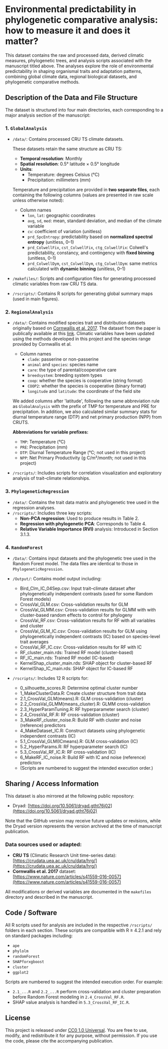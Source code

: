 # Environmental predictability in phylogenetic comparative analysis: how to measure it and does it matter?

This dataset contains the raw and processed data, derived climatic measures, phylogenetic trees, and analysis scripts associated with the manuscript titled above. The analyses explore the role of environmental predictability in shaping organismal traits and adaptation patterns, combining global climate data, regional biological datasets, and phylogenetic comparative methods.

## Description of the Data and File Structure

The dataset is structured into four main directories, each corresponding to a major analysis section of the manuscript:

### 1. `GlobalAnalysis`
- `/data/`:  Contains processed CRU TS climate datasets.

  These datasets retain the same structure as CRU TS:
  - **Temporal resolution**: Monthly
  - **Spatial resolution**: 0.5° latitude × 0.5° longitude
  - **Units**:
    - Temperature: degrees Celsius (°C)
    - Precipitation: millimeters (mm)

  Temperature and precipitation are provided in **two separate files**, each containing the following columns (values are presented in raw scale unless otherwise noted):
  - Column names
    - `lon`, `lat`: geographic coordinates
    - `avg`, `sd`, `med`: mean, standard deviation, and median of the climate variable
    - `cv`: coefficient of variation (unitless)
    - `prd_SpcEntropy`: predictability based on **normalized spectral entropy** (unitless, 0–1)
    - `prd_ColwellFix`, `cst_ColwellFix`, `ctg_ColwellFix`: Colwell's predictability, constancy, and contingency with **fixed binning** (unitless, 0–1)
    - `prd_ColwellDym`, `cst_ColwellDym`, `ctg_ColwellDym`: same metrics calculated with **dynamic binning** (unitless, 0–1)

- `/makefiles/`: Scripts and configuration files for generating processed climatic variables from raw CRU TS data.
- `/rscripts/`: Contains R scripts for generating global summary maps (used in main figures).

### 2. `RegionalAnalysis`
- `/data/`: Contains modified species trait and distribution datasets originally based on [Cornwallis et al. 2017](https://www.nature.com/articles/s41559-016-0057). The dataset from the paper is publically available at this [link](https://static-content.springer.com/esm/art%3A10.1038%2Fs41559-016-0057/MediaObjects/41559_2016_BFs415590160057_MOESM227_ESM.xlsx). Climatic variables have been updated using the methods developed in this project and the species range provided by Cornwallis et al. 
  - Column names
    - `clade`: passerine or non-passerine
    - `animal` and `species`: species name
    - `care`: the type of parental/cooperative care
    - `breedsystem`: breeding system types
    - `coop`: whether the species is cooperative (string format)
    - `COOP2`: whether the species is cooperative (binary format)
    - `longitude` and `latitude`: the coordinate of the field site

  We added columns after 'latitude', following the same abbreviation rule as `GlobalAnalysis` with the prefix of TMP for temperature and PRE for precipitation. In addition, we also calculated similar summary stats for diurnal temperature range (DTP) and net primary production (NPP) from CRUTS.

  **Abbreviations for variable prefixes:**
  * `TMP`: Temperature (°C)
  * `PRE`: Precipitation (mm)
  * `DTP`: Diurnal Temperature Range (°C; not used in this project)
  * `NPP`: Net Primary Productivity (g C/m²/month; not used in this project)

- `/rscripts/`: Includes scripts for correlation visualization and exploratory analysis of trait–climate relationships.

### 3. `PhylogeneticRegression`
- `/data/`: Contains the trait data matrix and phylogenetic tree used in the regression analyses.
- `/rscripts/`: Includes three key scripts:
  - **Non-PCA regression**: Used to produce results in Table 2.
  - **Regression with phylogenetic PCA**: Corresponds to Table 4.
  - **Relative Variable Importance (RVI)** analysis: Introduced in Section 3.1.3.

### 4. `RandomForest`
- `/Data/`: Contains input datasets and the phylogenetic tree used in the Random Forest model. The data files are identical to those in `PhylogeneticRegression`.
- `/Output/`: Contains model output including:
  - Bird_Clm_IC_04Sep.csv: Input trait–climate dataset after phylogenetically independent contrasts (used for some Random Forest models)
  - CrossVal_GLM.csv: Cross-validation results for GLM
  - CrossVal_GLMM.csv: Cross-validation results for GLMM with with cluster-based random effects to control for phylogeny
  - CrossVal_RF.csv: Cross-validation results for RF with all variables and cluster
  - CrossVal_GLM_IC.csv: Cross-validation results for GLM using phylogenetically independent contrasts (IC) based on species-level trait averages
  - CrossVal_RF_IC.csv: Cross-validation results for RF with IC
  - RF_cluster_main.rds: Trained RF model (cluster-based)
  - RF_IC_main.rds: Trained RF model (IC-based)
  - KernelShap_cluster_main.rds: SHAP object for cluster-based RF
  - KernelShap_IC_main.rds: SHAP object for IC-based RF

- `/rscripts/`: Includes 12 R scripts for:
  - 0_silhouette_scores.R: Determine optimal cluster number
  - 1_MakeClusterData.R: Create cluster structure from trait data
  - 2.1_CrossVal_GLM(means).R: GLM cross-validation (cluster)
  - 2.2_CrossVal_GLMM(means_cluster).R: GLMM cross-validation
  - 2.3_HyperParamTuning.R: RF hyperparameter search (cluster)
  - 2.4_CrossVal_RF.R: RF cross-validation (cluster)
  - 3_MakeRF_cluster_noise.R: Build RF with cluster and noise (reference) predictors
  - 4_MakeDataset_IC.R: Construct datasets using phylogenetic independent contrasts (IC)
  - 5.1_CrossVal_GLM(ICmeans).R: GLM cross-validation (IC)
  - 5.2_HyperParams.R: RF hyperparameter search (IC)
  - 5.3_CrossVal_RF_IC.R: RF cross-validation (IC)
  - 6_MakeRF_IC_noise.R: Build RF with IC and noise (reference) predictors
  - (Scripts are numbered to suggest the intended execution order.)

## Sharing / Access Information

This dataset is also mirrored at the following public repository:

- Dryad: [https://doi.org/10.5061/dryad.gtht76j02](https://doi.org/10.5061/dryad.gtht76j02)

Note that the GitHub version may receive future updates or revisions, while the Dryad version represents the version archived at the time of manuscript publication.

### Data sources used or adapted:
- **CRU TS** (Climatic Research Unit time-series data): [https://crudata.uea.ac.uk/cru/data/hrg/](https://crudata.uea.ac.uk/cru/data/hrg/)
- **Cornwallis et al. 2017** dataset: [https://www.nature.com/articles/s41559-016-0057](https://www.nature.com/articles/s41559-016-0057)

All modifications or derived variables are documented in the `makefiles` directory and described in the manuscript.

## Code / Software

All R scripts used for analysis are included in the respective `/rscripts/` folders in each section. These scripts are compatible with R ≥ 4.2.1 and rely on standard packages including:

- `ape`
- `phylolm`
- `randomForest`
- `SHAPforxgboost`
- `cluster`
- `ggplot2`

Scripts are numbered to suggest the intended execution order. For example:
- `2.1_...R` and `2.2_...R` perform cross-validation and cluster preparation before Random Forest modeling in `2.4_CrossVal_RF.R`.
- SHAP value analysis is handled in `5.3_CrossVal_RF_IC.R`.

## License

This project is released under [CC0 1.0 Universal](https://creativecommons.org/publicdomain/zero/1.0/). You are free to use, modify, and redistribute it for any purpose, without permission. If you use the code, please cite the accompanying publication.

